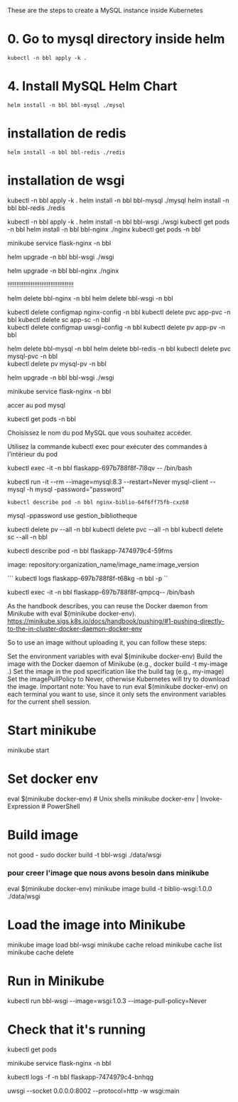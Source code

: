 These are the steps to create a MySQL instance inside Kubernetes

# 0. Go to mysql directory inside helm
`` kubectl -n bbl apply -k . ``
# 4. Install MySQL Helm Chart
``helm install -n bbl bbl-mysql ./mysql``
# installation de redis
``helm install -n bbl bbl-redis ./redis``
# installation de wsgi


kubectl -n bbl apply -k . 
helm install -n bbl bbl-mysql ./mysql
helm install -n bbl bbl-redis ./redis

kubectl -n bbl apply -k . 
helm install -n bbl bbl-wsgi ./wsgi
kubectl get pods -n bbl
helm install -n bbl bbl-nginx ./nginx
kubectl get pods -n bbl


minikube service flask-nginx -n bbl

helm upgrade -n bbl bbl-wsgi ./wsgi


helm upgrade -n bbl bbl-nginx ./nginx

!!!!!!!!!!!!!!!!!!!!!!!!!!!!!!!!!!!!!


helm delete bbl-nginx -n bbl
helm delete bbl-wsgi -n bbl

kubectl delete  configmap nginx-config -n bbl 
kubectl delete  pvc app-pvc -n bbl 
kubectl delete  sc app-sc -n bbl  
kubectl delete  configmap uwsgi-config -n bbl
kubectl delete  pv app-pv -n bbl


helm delete bbl-mysql -n bbl
helm delete bbl-redis -n bbl
kubectl delete  pvc mysql-pvc -n bbl  
kubectl delete  pv mysql-pv -n bbl   


helm upgrade -n bbl bbl-wsgi ./wsgi


minikube service flask-nginx -n bbl



accer au pod mysql

kubectl get pods -n bbl

Choisissez le nom du pod MySQL que vous souhaitez accéder.

Utilisez la commande kubectl exec pour exécuter des commandes à l'intérieur du pod 


kubectl exec -it -n bbl flaskapp-697b788f8f-7l8qv   -- /bin/bash

kubectl run -it --rm --image=mysql:8.3 --restart=Never mysql-client -- mysql -h mysql -password="password"

`` kubectl describe pod -n bbl nginx-biblio-64f6ff75fb-cxz68  ``

mysql -ppassword 
use gestion_bibliotheque


kubectl delete pv --all -n bbl
kubectl delete pvc --all -n bbl
kubectl delete sc --all -n bbl


kubectl describe pod -n bbl flaskapp-7474979c4-59fms

image: repository:organization_name/image_name:image_version


```   kubectl logs flaskapp-697b788f8f-t68kg   -n bbl -p    ``

kubectl exec -it -n bbl flaskapp-697b788f8f-qmpcq-- /bin/bash


As the handbook describes, you can reuse the Docker daemon from Minikube with eval $(minikube docker-env).
https://minikube.sigs.k8s.io/docs/handbook/pushing/#1-pushing-directly-to-the-in-cluster-docker-daemon-docker-env

So to use an image without uploading it, you can follow these steps:

Set the environment variables with eval $(minikube docker-env)
Build the image with the Docker daemon of Minikube (e.g., docker build -t my-image .)
Set the image in the pod specification like the build tag (e.g., my-image)
Set the imagePullPolicy to Never, otherwise Kubernetes will try to download the image.
Important note: You have to run eval $(minikube docker-env) on each terminal you want to use, since it only sets the environment variables for the current shell session.


# Start minikube
minikube start

# Set docker env
eval $(minikube docker-env)             # Unix shells
minikube docker-env | Invoke-Expression # PowerShell

# Build image
not good - sudo docker build -t bbl-wsgi ./data/wsgi

### pour creer l'image que nous avons besoin dans minikube
eval $(minikube docker-env)
minikube image build -t biblio-wsgi:1.0.0 ./data/wsgi 

# Load the image into Minikube
minikube image load bbl-wsgi
minikube cache reload
minikube cache list
minikube cache delete <image name>

# Run in Minikube
kubectl run bbl-wsgi --image=wsgi:1.0.3 --image-pull-policy=Never

# Check that it's running
kubectl get pods

minikube service flask-nginx -n bbl

 kubectl logs -f -n bbl flaskapp-7474979c4-bnhqg 

uwsgi --socket 0.0.0.0:8002 --protocol=http -w wsgi:main